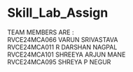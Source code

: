 # Skill_Lab_Assign

TEAM MEMBERS ARE :<BR>
RVCE24MCA066 VARUN SRIVASTAVA <BR>
RVCE24MCA011 R DARSHAN NAGPAL<BR>
RVCE24MCA101 SHREEYA ARJUN MANE <BR>
RVCE24MCA095 SHREYA P NEGUR<BR>

